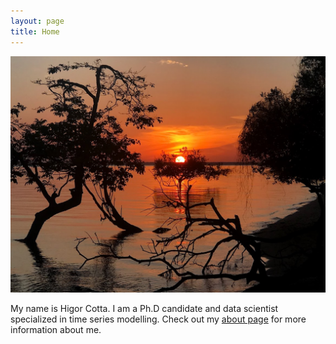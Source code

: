 ```yaml
---
layout: page
title: Home
---
```

![Alter do Chão](fotos/alter.jpg "Alter do Chão - Pará@Brazil")

My name is Higor Cotta. I am a Ph.D candidate and data scientist specialized in time series modelling.
Check out my <a href="./about">about page</a> for more information about me.
   